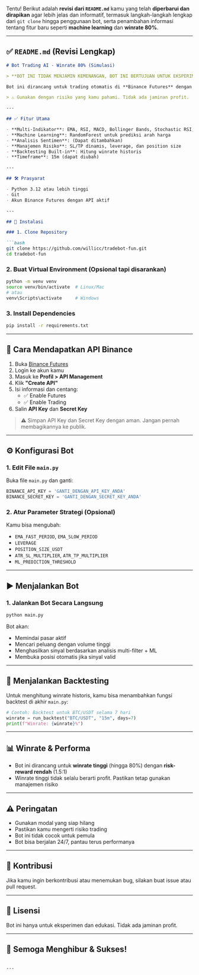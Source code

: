 Tentu! Berikut adalah **revisi dari `README.md`** kamu yang telah **diperbarui dan dirapikan** agar lebih jelas dan informatif, termasuk langkah-langkah lengkap dari `git clone` hingga penggunaan bot, serta penambahan informasi tentang fitur baru seperti **machine learning** dan **winrate 80%**.

---

## ✅ `README.md` (Revisi Lengkap)

```markdown
# Bot Trading AI - Winrate 80% (Simulasi)

> **BOT INI TIDAK MENJAMIN KEMENANGAN, BOT INI BERTUJUAN UNTUK EKSPERIMEN ATAU FOR FUN SAJA**

Bot ini dirancang untuk trading otomatis di **Binance Futures** dengan analisis teknikal lanjutan, **machine learning**, dan filter multi-indikator untuk meningkatkan akurasi sinyal hingga mendekati **80% winrate** (simulasi).

> ⚠️ Gunakan dengan risiko yang kamu pahami. Tidak ada jaminan profit.

---

## ✅ Fitur Utama

- **Multi-Indikator**: EMA, RSI, MACD, Bollinger Bands, Stochastic RSI, ADX, ATR
- **Machine Learning**: RandomForest untuk prediksi arah harga
- **Analisis Sentimen**: (Dapat ditambahkan)
- **Manajemen Risiko**: SL/TP dinamis, leverage, dan position size
- **Backtesting Built-in**: Hitung winrate historis
- **Timeframe**: 15m (dapat diubah)

---

## 🛠️ Prasyarat

- Python 3.12 atau lebih tinggi
- Git
- Akun Binance Futures dengan API aktif

---

## 🔧 Instalasi

### 1. Clone Repository

```bash
git clone https://github.com/willicc/tradebot-fun.git
cd tradebot-fun
```

### 2. Buat Virtual Environment (Opsional tapi disarankan)

```bash
python -m venv venv
source venv/bin/activate  # Linux/Mac
# atau
venv\Scripts\activate     # Windows
```

### 3. Install Dependencies

```bash
pip install -r requirements.txt
```

---

## 🧠 Cara Mendapatkan API Binance

1. Buka [Binance Futures](https://www.binance.com/en/futures)
2. Login ke akun kamu
3. Masuk ke **Profil > API Management**
4. Klik **"Create API"**
5. Isi informasi dan centang:
   - ✅ Enable Futures
   - ✅ Enable Trading
6. Salin **API Key** dan **Secret Key**

> ⚠️ Simpan API Key dan Secret Key dengan aman. Jangan pernah membagikannya ke publik.

---

## ⚙️ Konfigurasi Bot

### 1. Edit File `main.py`

Buka file `main.py` dan ganti:

```python
BINANCE_API_KEY = 'GANTI_DENGAN_API_KEY_ANDA'
BINANCE_SECRET_KEY = 'GANTI_DENGAN_SECRET_KEY_ANDA'
```

### 2. Atur Parameter Strategi (Opsional)

Kamu bisa mengubah:
- `EMA_FAST_PERIOD`, `EMA_SLOW_PERIOD`
- `LEVERAGE`
- `POSITION_SIZE_USDT`
- `ATR_SL_MULTIPLIER`, `ATR_TP_MULTIPLIER`
- `ML_PREDICTION_THRESHOLD`

---

## ▶️ Menjalankan Bot

### 1. Jalankan Bot Secara Langsung

```bash
python main.py
```

Bot akan:
- Memindai pasar aktif
- Mencari peluang dengan volume tinggi
- Menghasilkan sinyal berdasarkan analisis multi-filter + ML
- Membuka posisi otomatis jika sinyal valid

---

## 🧪 Menjalankan Backtesting

Untuk menghitung winrate historis, kamu bisa menambahkan fungsi backtest di akhir `main.py`:

```python
# Contoh: Backtest untuk BTC/USDT selama 7 hari
winrate = run_backtest("BTC/USDT", "15m", days=7)
print(f"Winrate: {winrate}%")
```

---

## 📊 Winrate & Performa

- Bot ini dirancang untuk **winrate tinggi** (hingga 80%) dengan **risk-reward rendah** (1.5:1)
- Winrate tinggi tidak selalu berarti profit. Pastikan tetap gunakan manajemen risiko

---

## ⚠️ Peringatan

- Gunakan modal yang siap hilang
- Pastikan kamu mengerti risiko trading
- Bot ini tidak cocok untuk pemula
- Bot bisa berjalan 24/7, pantau terus performanya

---

## 🤝 Kontribusi

Jika kamu ingin berkontribusi atau menemukan bug, silakan buat issue atau pull request.

---

## 📄 Lisensi

Bot ini hanya untuk eksperimen dan edukasi. Tidak ada jaminan profit.

---

## 🎉 Semoga Menghibur & Sukses!
```

---
